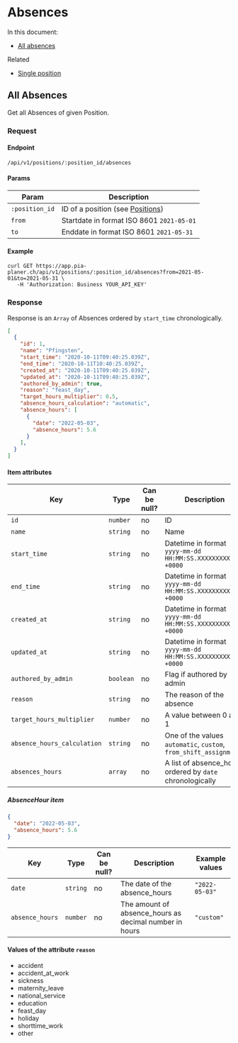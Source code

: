 # Absences

In this document:

- [All absences](#all-absences)

Related

- [Single position](../positions.md#single-position)

## All Absences

Get all Absences of given Position.

### Request

#### Endpoint

```
/api/v1/positions/:position_id/absences
```

#### Params

| Param          | Description                                         |
| -------------- | --------------------------------------------------- |
| `:position_id` | ID of a position (see [Positions](../positions.md)) |
| `from`         | Startdate in format ISO 8601 `2021-05-01`           |
| `to`           | Enddate in format ISO 8601 `2021-05-31`             |

#### Example

```
curl GET https://app.pia-planer.ch/api/v1/positions/:position_id/absences?from=2021-05-01&to=2021-05-31 \
   -H 'Authorization: Business YOUR_API_KEY'
```

### Response

Response is an `Array` of Absences ordered by `start_time` chronologically.

```json
[
  {
    "id": 1,
    "name": "Pfingsten",
    "start_time": "2020-10-11T09:40:25.039Z",
    "end_time": "2020-10-11T10:40:25.039Z",
    "created_at": "2020-10-11T09:40:25.039Z",
    "updated_at": "2020-10-11T09:40:25.039Z",
    "authored_by_admin": true,
    "reason": "feast_day",
    "target_hours_multiplier": 0.5,
    "absence_hours_calculation": "automatic",
    "absence_hours": [
      {
        "date": "2022-05-03",
        "absence_hours": 5.6
      }
    ],
  }
]
```

#### Item attributes

| Key                         | Type      | Can be null? | Description                                                       | Example values                          |
| --------------------------- | --------- | ------------ | ----------------------------------------------------------------- | --------------------------------------- |
| `id`                        | `number`  | no           | ID                                                                | `1`                                     |
| `name`                      | `string`  | no           | Name                                                              | `"Pfingsten"`                           |
| `start_time`                | `string`  | no           | Datetime in format `yyyy-mm-dd HH:MM:SS.XXXXXXXXX +0000`          | `"2021-04-19 12:00:00.000000000 +0000"` |
| `end_time`                  | `string`  | no           | Datetime in format `yyyy-mm-dd HH:MM:SS.XXXXXXXXX +0000`          | `"2021-04-19 12:00:00.000000000 +0000"` |
| `created_at`                | `string`  | no           | Datetime in format `yyyy-mm-dd HH:MM:SS.XXXXXXXXX +0000`          | `"2021-04-19 12:00:00.000000000 +0000"` |
| `updated_at`                | `string`  | no           | Datetime in format `yyyy-mm-dd HH:MM:SS.XXXXXXXXX +0000`          | `"2021-04-19 12:00:00.000000000 +0000"` |
| `authored_by_admin`         | `boolean` | no           | Flag if authored by admin                                         | `1`                                     |
| `reason`                    | `string`  | no           | The reason of the absence                                         | `"feast_day"`                           |
| `target_hours_multiplier`   | `number`  | no           | A value between 0 and 1                                           | `1`                                     |
| `absence_hours_calculation` | `string`  | no           | One of the values `automatic`, `custom`, `from_shift_assignments` | `"custom"`                                |
| `absences_hours`            | `array`   | no           | A list of absence_hours ordered by `date` chronologically         | (see below)                             |

##### AbsenceHour item

```json
{
  "date": "2022-05-03",
  "absence_hours": 5.6
}
```

| Key              | Type     | Can be null? | Description                                            | Example values    |
| ---------------- | -------- | ------------ | ------------------------------------------------------ | ----------------- |
| `date`           | `string` | no           | The date of the absence_hours                          | `"2022-05-03"`    |
| `absence_hours`  | `number` | no           | The amount of absence_hours as decimal number in hours | `"custom"`        |


#### Values of the attribute `reason`

- accident
- accident_at_work
- sickness
- maternity_leave
- national_service
- education
- feast_day
- holiday
- shorttime_work
- other
